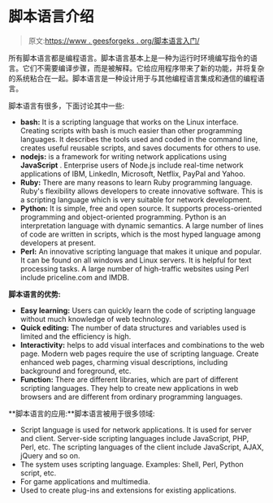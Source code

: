 # 脚本语言介绍

> 原文:[https://www . geesforgeks . org/脚本语言入门/](https://www.geeksforgeeks.org/introduction-to-scripting-languages/)

所有脚本语言都是编程语言。脚本语言基本上是一种为运行时环境编写指令的语言。它们不需要编译步骤，而是被解释。它给应用程序带来了新的功能，并将复杂的系统粘合在一起。脚本语言是一种设计用于与其他编程语言集成和通信的编程语言。

脚本语言有很多，下面讨论其中一些:

*   **bash:** It is a scripting language that works on the Linux interface. Creating scripts with bash is much easier than other programming languages. It describes the tools used and coded in the command line, creates useful reusable scripts, and saves documents for others to use.
*   **nodejs:** is a framework for writing network applications using **JavaScript** . Enterprise users of Node.js include real-time network applications of IBM, LinkedIn, Microsoft, Netflix, PayPal and Yahoo.
*   **Ruby:** There are many reasons to learn Ruby programming language. Ruby's flexibility allows developers to create innovative software. This is a scripting language which is very suitable for network development.
*   **Python:** It is simple, free and open source. It supports process-oriented programming and object-oriented programming. Python is an interpretation language with dynamic semantics. A large number of lines of code are written in scripts, which is the most hyped language among developers at present.
*   **Perl:** An innovative scripting language that makes it unique and popular. It can be found on all windows and Linux servers. It is helpful for text processing tasks. A large number of high-traffic websites using Perl include priceline.com and IMDB.

**脚本语言的优势:**

*   **Easy learning:** Users can quickly learn the code of scripting language without much knowledge of web technology.
*   **Quick editing:** The number of data structures and variables used is limited and the efficiency is high.
*   **Interactivity:** helps to add visual interfaces and combinations to the web page. Modern web pages require the use of scripting language. Create enhanced web pages, charming visual descriptions, including background and foreground, etc.
*   **Function:** There are different libraries, which are part of different scripting languages. They help to create new applications in web browsers and are different from ordinary programming languages.

**脚本语言的应用:**脚本语言被用于很多领域:

*   Script language is used for network applications. It is used for server and client. Server-side scripting languages include JavaScript, PHP, Perl, etc. The scripting languages of the client include JavaScript, AJAX, jQuery and so on.
*   The system uses scripting language. Examples: Shell, Perl, Python script, etc.
*   For game applications and multimedia.
*   Used to create plug-ins and extensions for existing applications.